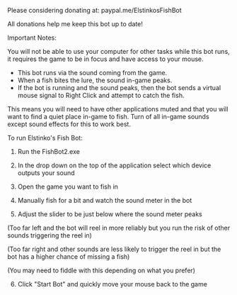 Please considering donating at: paypal.me/ElstinkosFishBot

All donations help me keep this bot up to date!

Important Notes:

You will not be able to use your computer for other tasks while this bot runs, it requires the game to be in focus and have access to your mouse.

 - This bot runs via the sound coming from the game.
 - When a fish bites the lure, the sound in-game peaks.
 - If the bot is running and the sound peaks, then the bot sends a virtual mouse signal to Right Click and attempt to catch the fish.
 
This means you will need to have other applications muted and that you will want to find a quiet place in-game to fish.
Turn of all in-game sounds except sound effects for this to work best.


To run Elstinko's Fish Bot:

1. Run the FishBot2.exe

2. In the drop down on the top of the application select which device outputs your sound

3. Open the game you want to fish in

4. Manually fish for a bit and watch the sound meter in the bot

5. Adjust the slider to be just below where the sound meter peaks 

  (Too far left and the bot will reel in more reliably but you run the risk of other sounds triggering the reel in)

  (Too far right and other sounds are less likely to trigger the reel in but the bot has a higher chance of missing a fish)

  (You may need to fiddle with this depending on what you prefer)

6. Click "Start Bot" and quickly move your mouse back to the game
